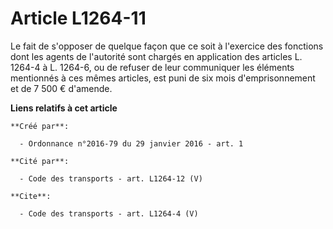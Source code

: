 # Article L1264-11

Le fait de s'opposer de quelque façon que ce soit à l'exercice des fonctions dont les agents de l'autorité sont chargés en
application des articles L. 1264-4 à L. 1264-6, ou de refuser de leur communiquer les éléments mentionnés à ces mêmes
articles, est puni de six mois d'emprisonnement et de 7 500 € d'amende.

**Liens relatifs à cet article**

	**Créé par**:

	  - Ordonnance n°2016-79 du 29 janvier 2016 - art. 1

	**Cité par**:

	  - Code des transports - art. L1264-12 (V)

	**Cite**:

	  - Code des transports - art. L1264-4 (V)
